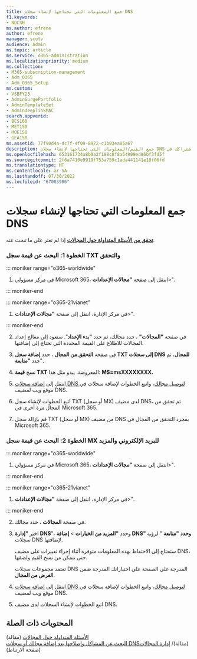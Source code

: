 ```yaml
---
title: جمع المعلومات التي تحتاجها لإنشاء سجلات DNS
f1.keywords:
- NOCSH
ms.author: efrene
author: efrene
manager: scotv
audience: Admin
ms.topic: article
ms.service: o365-administration
ms.localizationpriority: medium
ms.collection:
- M365-subscription-management
- Adm_O365
- Adm_O365_Setup
ms.custom:
- VSBFY23
- AdminSurgePortfolio
- AdminTemplateSet
- admindeeplinkMAC
search.appverid:
- BCS160
- MET150
- MOE150
- GEA150
ms.assetid: 77f90d4a-dc7f-4f09-8972-c1b03ea85a67
description: جمع القيم/المعلومات التي تحتاجها لإنشاء سجلات DNS لتوصيل مجالك باشتراكك في Microsoft 365.
ms.openlocfilehash: 653161734a8b0a2f188c8f8a54909ed86bf3fd5f
ms.sourcegitcommit: 2f6a7410e9919f753a759c1ada441141e18f06fd
ms.translationtype: MT
ms.contentlocale: ar-SA
ms.lasthandoff: 07/30/2022
ms.locfileid: "67083986"
---
```

# <a name="gather-the-information-you-need-to-create-dns-records"></a>جمع المعلومات التي تحتاجها لإنشاء سجلات DNS

 **[تحقق من الأسئلة المتداولة حول المجالات](../setup/domains-faq.yml)** إذا لم تعثر على ما تبحث عنه. 
  
### <a name="step-1-find-the-txt-record-value-and-verify"></a>الخطوة 1: البحث عن قيمة سجل TXT والتحقق

::: moniker range="o365-worldwide"

1. في مركز مسؤولي Microsoft 365، انتقل إلى صفحة **"مجالات الإعدادات**\>".<a href="https://go.microsoft.com/fwlink/p/?linkid=834818" target="_blank"></a>

::: moniker-end

::: moniker range="o365-21vianet"

1. في مركز الإدارة، انتقل إلى صفحة **"مجالات الإعدادات**>".<a href="https://go.microsoft.com/fwlink/p/?linkid=2007048" target="_blank"></a>

::: moniker-end
    
2. في صفحة **"المجالات"** ، حدد مجالك، ثم حدد **"بدء الإعداد**". ستعود إلى معالج إعداد المجالات للاطلاع على القيمة المحددة التي تحتاج إلى إضافتها.
    
3. في صفحة **التحقق من المجال** ، حدد **إضافة سجل TXT إلى سجلات DNS للمجال**، ثم حدد **"متابعة**".
    
4. نسخ **قيمة TXT** المعروضة. يبدو مثل هذا: **MS=msXXXXXXXX.** 
    
5. انتقل إلى [إضافة سجلات DNS لتوصيل مجالك](create-dns-records-at-any-dns-hosting-provider.md)، واتبع الخطوات لإضافة سجلات في موقع ويب لمضيف DNS.
    
6. اتبع الخطوات لإنشاء سجل TXT (أو سجل MX) لدى مضيف DNS، ثم تحقق من المجال مرة أخرى في Microsoft 365.

7. قم بإزالة سجل TXT (أو سجل MX) من مضيف DNS بمجرد التحقق من المجال في Microsoft 365.
    
### <a name="step-2-find-the-mx-record-value-for-email-and-more"></a>الخطوة 2: البحث عن قيمة سجل MX للبريد الإلكتروني والمزيد

::: moniker range="o365-worldwide"

1. في مركز مسؤولي Microsoft 365، انتقل إلى صفحة **"مجالات الإعدادات**\>".<a href="https://go.microsoft.com/fwlink/p/?linkid=834818" target="_blank"></a>

::: moniker-end

::: moniker range="o365-21vianet"

1. في مركز الإدارة، انتقل إلى صفحة **"مجالات الإعدادات**>".<a href="https://go.microsoft.com/fwlink/p/?linkid=2007048" target="_blank"></a>

::: moniker-end
    
2. في صفحة **المجالات** ، حدد مجالك.
    
3. اختر  **"إدارة DNS**"، وحدد **"المزيد من الخيارات** > **إضافة DNS" وحدد** **"متابعة** " لرؤية سجلات DNS لإضافتها.
    
    ستحتاج إلى الاحتفاظ بهذه المعلومات متوفرة أثناء إجراء تغييرات على مضيف DNS، حتى تتمكن من نسخ القيم ولصقها.
    
    تعتمد مجموعات سجلات DNS المدرجة على الصفحة على اختياراتك المدرجة ضمن **الغرض من المجال**.
    
4. انتقل إلى [إضافة سجلات DNS لتوصيل مجالك](create-dns-records-at-any-dns-hosting-provider.md)، واتبع الخطوات لإضافة سجلات في موقع ويب لمضيف DNS.

5. اتبع الخطوات لإنشاء السجلات لدى مضيف DNS.

## <a name="related-content"></a>المحتويات ذات الصلة

[الأسئلة المتداولة حول المجالات](../setup/domains-faq.yml) (مقالة)\
[البحث عن المشاكل وإصلاحها بعد إضافة مجالك أو سجلات DNS‏](find-and-fix-issues.md) (مقالة)/
[إدارة المجالات](/admin) (صفحة الارتباط)